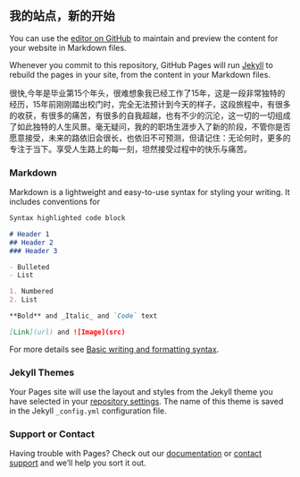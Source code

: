## 我的站点，新的开始

You can use the [editor on GitHub](https://github.com/raul-coder/raul-coder.github.io/edit/main/README.md) to maintain and preview the content for your website in Markdown files.

Whenever you commit to this repository, GitHub Pages will run [Jekyll](https://jekyllrb.com/) to rebuild the pages in your site, from the content in your Markdown files.

很快,今年是毕业第15个年头，很难想象我已经工作了15年，这是一段非常独特的经历，15年前刚刚踏出校门时，完全无法预计到今天的样子，这段旅程中，有很多的收获，有很多的痛苦，有很多的自我超越，也有不少的沉沦，这一切的一切组成了如此独特的人生风景。毫无疑问，我的的职场生涯步入了新的阶段，不管你是否愿意接受，未来的路依旧会很长，也依旧不可预测，但请记住：无论何时，更多的专注于当下。享受人生路上的每一刻，坦然接受过程中的快乐与痛苦。

### Markdown

Markdown is a lightweight and easy-to-use syntax for styling your writing. It includes conventions for

```markdown
Syntax highlighted code block

# Header 1
## Header 2
### Header 3

- Bulleted
- List

1. Numbered
2. List

**Bold** and _Italic_ and `Code` text

[Link](url) and ![Image](src)
```

For more details see [Basic writing and formatting syntax](https://docs.github.com/en/github/writing-on-github/getting-started-with-writing-and-formatting-on-github/basic-writing-and-formatting-syntax).

### Jekyll Themes

Your Pages site will use the layout and styles from the Jekyll theme you have selected in your [repository settings](https://github.com/raul-coder/raul-coder.github.io/settings/pages). The name of this theme is saved in the Jekyll `_config.yml` configuration file.

### Support or Contact

Having trouble with Pages? Check out our [documentation](https://docs.github.com/categories/github-pages-basics/) or [contact support](https://support.github.com/contact) and we’ll help you sort it out.

